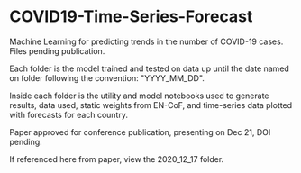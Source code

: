 # COVID19-Time-Series-Forecast
Machine Learning for predicting trends in the number of COVID-19 cases. Files pending publication.

Each folder is the model trained and tested on data up until the date named on folder following the convention: "YYYY_MM_DD". 

Inside each folder is the utility and model notebooks used to generate results, data used, static weights from EN-CoF, and time-series data plotted with forecasts for each country.

Paper approved for conference publication, presenting on Dec 21, DOI pending.

If referenced here from paper, view the 2020_12_17 folder.
